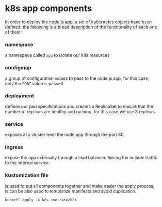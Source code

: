 # k8s app components

In order to deploy the node js app, a set of kubernetes objects have been defined. the following is a broad description 
of the functionality of each one of them :

### namespace
a namespace called ``app`` to isolate our k8s resources

### configmap
a group of configuration values to pass to the node js app, for this case, only the ``PORT`` value is passed

### deployment
defines our pod specifications and creates a ReplicaSet to ensure that the number of replicas are healthy and running, 
for this case we use 3 replicas.

### service
exposes at a cluster level the node app through the port 80.

### ingress
expose the app externally through a load balancer, linking the outside traffic to the internal service.

### kustomization file
is used to put all components together and make easier the apply process, is can be also used to templatize manifests and 
avoid duplication. 

```kubectl apply -k k8s-use-case/k8s```
